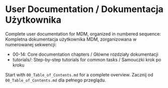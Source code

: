# User Documentation / Dokumentacja Użytkownika

Complete user documentation for MDM, organized in numbered sequence:
Kompletna dokumentacja użytkownika MDM, zorganizowana w numerowanej sekwencji:

- 00-14: Core documentation chapters / Główne rozdziały dokumentacji
- tutorials/: Step-by-step tutorials for common tasks / Samouczki krok po kroku

Start with `00_Table_of_Contents.md` for a complete overview.
Zacznij od `00_Table_of_Contents.md` dla pełnego przeglądu.
